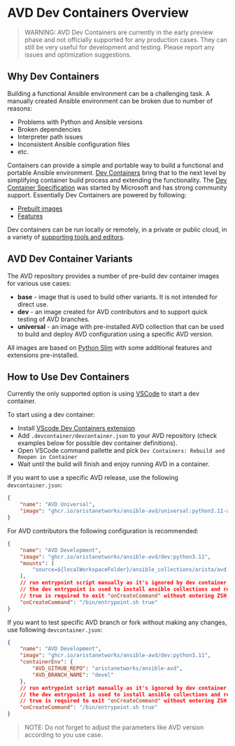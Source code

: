 <!--
  ~ Copyright (c) 2023 Arista Networks, Inc.
  ~ Use of this source code is governed by the Apache License 2.0
  ~ that can be found in the LICENSE file.
  -->

# AVD Dev Containers Overview

> WARNING: AVD Dev Containers are currently in the early preview phase and not officially supported for any production cases.
> They can still be very useful for development and testing. Please report any issues and optimization suggestions.

## Why Dev Containers

Building a functional Ansible environment can be a challenging task. A manually created Ansible environment can be broken due to number of reasons:

- Problems with Python and Ansible versions
- Broken dependencies
- Interpreter path issues
- Inconsistent Ansible configuration files
- etc.

Containers can provide a simple and portable way to build a functional and portable Ansible environment. [Dev Containers](https://containers.dev) bring that to the next level by simplifying container build process and extending the functionality. The [Dev Container Specification](https://github.com/devcontainers/spec) was started by Microsoft and has strong community support. Essentially Dev Containers are powered by following:

- [Prebuilt images](https://github.com/devcontainers/images)
- [Features](https://containers.dev/features)

Dev containers can be run locally or remotely, in a private or public cloud, in a variety of [supporting tools and editors](https://containers.dev/supporting).

## AVD Dev Container Variants

The AVD repository provides a number of pre-build dev container images for various use cases:

- **base** - image that is used to build other variants. It is not intended for direct use.
- **dev** - an image created for AVD contributors and to support quick testing of AVD branches.
- **universal** - an image with pre-installed AVD collection that can be used to build and deploy AVD configuration using a specific AVD version.

All images are based on [Python Slim](https://hub.docker.com/_/python) with some additional features and extensions pre-installed.

## How to Use Dev Containers

Currently the only supported option is using [VSCode](https://code.visualstudio.com/) to start a dev container.

To start using a dev container:

- Install [VScode Dev Containers extension](https://code.visualstudio.com/docs/devcontainers/tutorial)
- Add `.devcontainer/devcontainer.json` to your AVD repository (check examples below for possible dev container definitions).
- Open VSCode command pallette and pick `Dev Containers: Rebuild and Reopen in Container`
- Wait until the build will finish and enjoy running AVD in a container.

If you want to use a specific AVD release, use the following `devcontainer.json`:

```json
{
    "name": "AVD Universal",
    "image": "ghcr.io/aristanetworks/ansible-avd/universal:python3.11-avd-v4.4.0"
}
```

For AVD contributors the following configuration is recommended:

```json
{
    "name": "AVD Development",
    "image": "ghcr.io/aristanetworks/ansible-avd/dev:python3.11",
    "mounts": [
        "source=${localWorkspaceFolder}/ansible_collections/arista/avd,target=/home/avd/.ansible/collections/ansible_collections/arista/avd,type=bind"
    ],
    // run entrypoint script manually as it's ignored by dev container CLI otherwise
    // the dev entrypoint is used to install ansible collections and requirements, as they are not included with the dev version
    // true is required to exit "onCreateCommand" without entering ZSH
    "onCreateCommand": "/bin/entrypoint.sh true"
}
```

If you want to test specific AVD branch or fork without making any changes, use following `devcontainer.json`:

```json
{
    "name": "AVD Development",
    "image": "ghcr.io/aristanetworks/ansible-avd/dev:python3.11",
    "containerEnv": {
        "AVD_GITHUB_REPO": "aristanetworks/ansible-avd",
        "AVD_BRANCH_NAME": "devel"
    },
    // run entrypoint script manually as it's ignored by dev container CLI otherwise
    // the dev entrypoint is used to install ansible collections and requirements, as they are not included with the dev version
    // true is required to exit "onCreateCommand" without entering ZSH
    "onCreateCommand": "/bin/entrypoint.sh true"
}
```

> NOTE: Do not forget to adjust the parameters like AVD version according to you use case.
